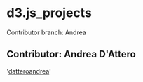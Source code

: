 # d3.js_projects
Contributor branch: Andrea 
## Contributor: Andrea D'Attero
'[datteroandrea](https://github.com/datteroandrea)'
